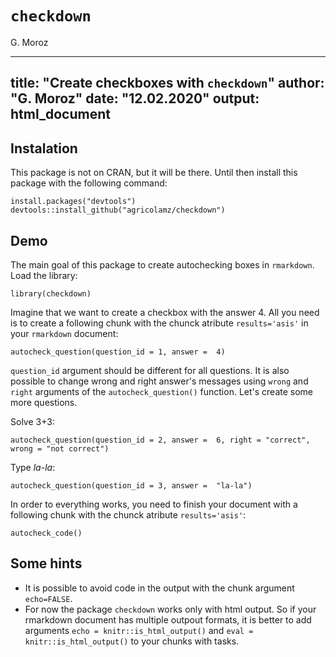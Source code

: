 # `checkdown`

G. Moroz

---
title: "Create checkboxes with `checkdown`"
author: "G. Moroz"
date: "12.02.2020"
output: html_document
---

## Instalation

This package is not on CRAN, but it will be there. Until then install this package with the following command:

```{r, eval=FALSE}
install.packages("devtools")
devtools::install_github("agricolamz/checkdown")
```

## Demo

The main goal of this package to create autochecking boxes in `rmarkdown`. Load the library:

```{r, include=FALSE}
library(checkdown)
```

Imagine that we want to create a checkbox with the answer 4. All you need is to create a following chunk with the chunck atribute `results='asis'` in your `rmarkdown` document:
```{r, results='asis'}
autocheck_question(question_id = 1, answer =  4)
```

`question_id` argument should be different for all questions. It is also possible to change wrong and right answer's messages using `wrong` and `right` arguments of the `autocheck_question()` function. Let's create some more questions.

Solve 3+3:
```{r, results='asis'}
autocheck_question(question_id = 2, answer =  6, right = "correct", wrong = "not correct")
```

Type *la-la*:
```{r, results='asis'}
autocheck_question(question_id = 3, answer =  "la-la")
```

In order to everything works, you need to finish your document with a following chunk with the chunck atribute `results='asis'`:
```{r, results='asis'}
autocheck_code()
```

## Some hints

* It is possible to avoid code in the output with the chunk argument `echo=FALSE`.
* For now the package `checkdown` works only with html output. So if your rmarkdown document has multiple outpout formats, it is better to add arguments `echo = knitr::is_html_output()` and `eval = knitr::is_html_output()` to your chunks with tasks.
